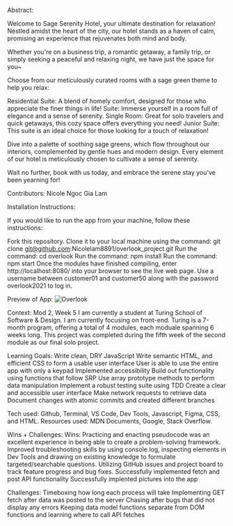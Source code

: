 Abstract:

Welcome to Sage Serenity Hotel, your ultimate destination for relaxation! Nestled amidst the heart of the city, our hotel stands as a haven of calm, promising an experience that rejuvenates both mind and body.

Whether you're on a business trip, a romantic getaway, a family trip, or simply seeking a peaceful and relaxing night, we have just the space for you~

Choose from our meticulously curated rooms with a sage green theme to help you relax:

Residential Suite: A blend of homely comfort, designed for those who appreciate the finer things in life!
Suite: Immerse yourself in a room full of elegance and a sense of serenity.
Single Room: Great for solo travelers and quick getaways, this cozy space offers everything you need!
Junior Suite: This suite is an ideal choice for those looking for a touch of relaxation!

Dive into a palette of soothing sage greens, which flow throughout our interiors, complemented by gentle hues and modern design. Every element of our hotel is meticulously chosen to cultivate a sense of serenity.

Wait no further, book with us today, and embrace the serene stay you've been yearning for!

Contributors:
Nicole Ngoc Gia Lam 

Installation Instructions:

If you would like to run the app from your machine, follow these instructions:

Fork this repository.
Clone it to your local machine using the command: git clone git@github.com:Nicolelam8891/overlook_project.git
Run the command: cd overlook
Run the command: npm install
Run the command: npm start
Once the modules have finished compiling, enter http://localhost:8080/ into your browser to see the live web page.
Use a username between customer01 and customer50 along with the password overlook2021 to log in.

Preview of App:
![Overlook](https://github.com/Nicolelam8891/overlook_project/assets/132624450/4dfe2fbc-bb56-4436-a695-d0fcdad2e5b0)


Context: Mod 2, Week 5
I am currently a student at Turing School of Software & Design.
I am currently focusing on front-end.
Turing is a 7-month program, offering a total of 4 modules, each moduale spanning 6 weeks long.
This project was completed during the fifth week of the second module as our final solo project.

Learning Goals:
Write clean, DRY JavaScript
Write semantic HTML, and efficient CSS to form a usable user interface
User is able to use the entire app with only a keypad
Implemented accessibility 
Build out functionality using functions that follow SRP
Use array prototype methods to perform data manipulation
Implement a robust testing suite using TDD
Create a clear and accessible user interface
Make network requests to retrieve data
Document changes with atomic commits and created different branches

Tech used: Github, Terminal, VS Code, Dev Tools, Javascript, Figma, CSS, and HTML.
Resources used: MDN Documents, Google, Stack Overflow.

Wins + Challenges:
Wins: 
Practicing and enacting pseudocode was an excellent experience in being able to create a problem-solving framework.
Improved troubleshooting skills by using console.log, inspecting elements in Dev Tools and drawing on existing knowledge to formulate targeted/searchable questions. 
Utilizing GitHub issues and project board to track feature progress and bug fixes.
Successfully implemented fetch and post API functionality 
Successfully implented pictures into the app

Challenges:
Timeboxing how long each process will take
Implementing GET fetch after data was posted to the server
Chasing after bugs that did not display any errors
Keeping data model functions separate from DOM functions and learning where to call API fetches


